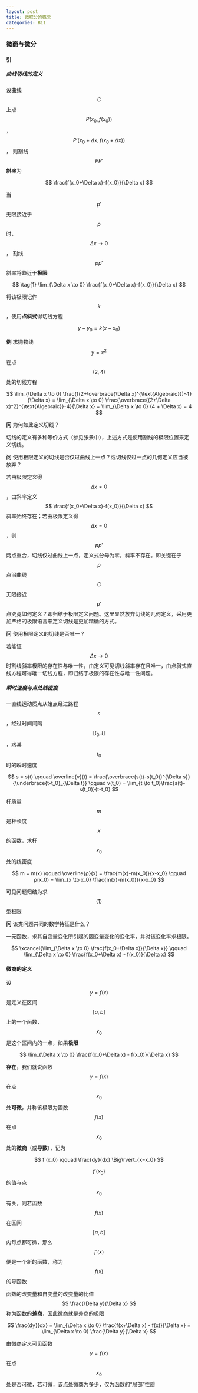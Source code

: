 ```yaml
---
layout: post
title: 微积分的概念
categories: B11
---
```


### 微商与微分

#### 引

##### 曲线切线的定义

设曲线 $$C$$ 上点 $$ P (x_0,f(x_0)) $$，$$ P' (x_0 + \Delta x,f(x_0 + \Delta x)) $$，
则割线 $$PP'$$ **斜率**为

$$ \frac{f(x_0+\Delta x)-f(x_0)}{\Delta x} $$

当 $$p'$$ 无限接近于 $$p$$ 时，$$\Delta x \to 0$$，
割线 $$pp'$$ 斜率将趋近于**极限**

$$ \tag{1} \lim_{\Delta x \to 0} \frac{f(x_0+\Delta x)-f(x_0)}{\Delta x} $$

将该极限记作 $$k$$，使用**点斜式**得切线方程

$$ y-y_0 = k(x-x_0) $$

**例** 求抛物线 $$y=x^2$$ 在点 $$(2,4)$$ 处的切线方程

$$ \lim_{\Delta x \to 0} \frac{f(2+\overbrace{\Delta x}^{\text{Algebraic}})-4}{\Delta x}
= \lim_{\Delta x \to 0} \frac{\overbrace{(2+\Delta x)^2}^{\text{Algebraic}}-4}{\Delta x}
= \lim_{\Delta x \to 0} (4 + \Delta x) = 4 $$

**问** 为何如此定义切线？

切线的定义有多种等价方式（参见张景中），上述方式是使用割线的极限位置来定义切线。

**问** 使用极限定义的切线是否仅过曲线上一点？或切线仅过一点的几何定义应当被放弃？

若由极限定义得 $$\Delta x \not = 0$$，由斜率定义 $$ \frac{f(x_0+\Delta x)-f(x_0)}{\Delta x} $$ 斜率始终存在；若由极限定义得 $$\Delta x = 0$$，则$$pp'$$两点重合，切线仅过曲线上一点，定义式分母为零，斜率不存在。即关键在于 $$p$$ 点沿曲线 $$C$$ 无限接近 $$p'$$ 点究竟如何定义？即归结于极限定义问题。这里显然放弃切线的几何定义，采用更加严格的极限语言来定义切线是更加精确的方式。

**问** 使用极限定义的切线是否唯一？

若能证 $$\Delta x \to 0$$ 时割线斜率极限的存在性与唯一性，由定义可见切线斜率存在且唯一，由点斜式直线方程可得唯一切线方程，即归结于极限的存在性与唯一性问题。

##### 瞬时速度与点处线密度

一直线运动质点从始点经过路程 $$s$$，经过时间间隔 $$[t_0,t]$$，求其 $$t_0$$ 时的瞬时速度

$$ s = s(t) \qquad \overline{v}(t) = \frac{\overbrace{s(t)-s(t_0)}^{\Delta s}}{\underbrace{t-t_0}_{\Delta t}} \qquad v(t_0) = \lim_{t \to t_0}\frac{s(t)-s(t_0)}{t-t_0} $$

杆质量 $$m$$ 是杆长度 $$x$$ 的函数，求杆 $$x_0$$ 处的线密度

$$ m = m(x) \qquad \overline{ρ}(x) = \frac{m(x)-m(x_0)}{x-x_0} \qquad ρ(x_0) = \lim_{x \to x_0} \frac{m(x)-m(x_0)}{x-x_0} $$

可见问题归结为求 $$ (1) $$ 型极限

**问** 该类问题共同的数学特征是什么？

一元函数，求其自变量变化所引起的因变量变化的变化率，并对该变化率求极限。

$$ \xcancel{\lim_{\Delta x \to 0} \frac{f(x_0+\Delta x)}{\Delta x}} \qquad \lim_{\Delta x \to 0} \frac{f(x_0+\Delta x) - f(x_0)}{\Delta x} $$

#### 微商的定义

设 $$ y=f(x) $$ 是定义在区间 $$ [a,b] $$ 上的一个函数，$$ x_0 $$ 是这个区间内的一点，如果**极限**

$$ \lim_{\Delta x \to 0} \frac{f(x_0+\Delta x) - f(x_0)}{\Delta x} $$

**存在**，我们就说函数 $$ y=f(x) $$ 在点 $$ x_0 $$ 处**可微**，并称该极限为函数 $$ f(x) $$ 在点 $$ x_0 $$ 处的**微商**（或**导数**），记为

$$ f'(x_0) \qquad \frac{dy}{dx} \Big\rvert_{x=x_0} $$

$$ f'(x_0) $$ 的值与点 $$ x_0 $$ 有关，则若函数 $$ f(x) $$ 在区间 $$ [a,b] $$ 内每点都可微，那么 $$ f'(x) $$ 便是一个新的函数，称为 $$ f(x) $$ 的导函数

函数的改变量和自变量的改变量的比值 $$ \frac{\Delta y}{\Delta x} $$ 称为函数的**差商**，因此微商就是差商的极限

$$ \frac{dy}{dx} = \lim_{\Delta x \to 0} \frac{f(x+\Delta x) - f(x)}{\Delta x} = \lim_{\Delta x \to 0} \frac{\Delta y}{\Delta x} $$

由微商定义可见函数 $$ y=f(x) $$ 在点 $$ x_0 $$ 处是否可微，若可微，该点处微商为多少，仅为函数的“局部”性质